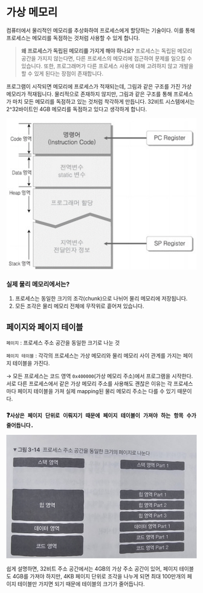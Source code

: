 # 가상 메모리

컴퓨터에서 물리적인 메모리를 추상화하여 프로세스에게 할당하는 기술이다. 이를 통해 프로세스는 메모리를 독점하는 것처럼 사용할 수 있게 합니다.

> **왜 프로세스가 독립된 메모리를 가지게 해야 하나요?** 프로세스는 독립된 메모리 공간을 가지지 않는다면, 다른 프로세스의 메모리에 접근하여 문제를 일으킬 수 있습니다. 또한, 프로그래머가 다른 프로세스 사용에 대해 고려하지 않고 개발을 할 수 있게 된다는 장점이 존재합니다.

프로그램이 시작되면 메모리에 프로세스가 적재되는데, 그림과 같은 구조를 가진 가상 메모리가 적재됩니다. 물리적으로 존재하지 않지만, 그림과 같은 구조를 통해 프로세스가 마치 모든 메모리를 독점하고 있는 것처럼 착각하게 만듭니다. 32비트 시스템에서는 2^32바이트인 4GB 메모리를 독점하고 있다고 생각하게 합니다.

![alt text](../.github/image/virtual_memory_example.png)

### 실제 물리 메모리에서는?

1. 프로세스는 동일한 크기의 조각(chunk)으로 나뉘어 물리 메모리에 저장됩니다.
2. 모든 조각은 물리 메모리 전체에 무작위로 흩어져 있습니다.

## 페이지와 페이지 테이블

`페이지` : 프로세스 주소 공간을 동일한 크기로 나눈 것

`페이지 테이블` : 각각의 프로세스는 가상 메모리와 물리 메모리 사이 관계를 가지는 페이지 테이블을 가진다.

→ 모든 프로세스는 코드 영역 `0x400000`(가상 메모리 주소)에서 프로그램을 시작한다. 서로 다른 프로세스에서 같은 가상 메모리 주소를 사용해도 괜찮은 이유는 각 프로세스 마다 페이지 테이블을 가져 실제 mapping된 물리 메모리 주소는 다를 수 있기 때문이다.

### ❓`사상은 페이지 단위로 이뤄지기 때문에 페이지 테이블이 가져야 하는 항목 수가 줄어듭니다.`

![메모리 페이지 이미지](../.github/image/memory_page.jpg)

쉽게 설명하면, 32비트 주소 공간에서는 4GB의 가상 주소 공간이 있어, 페이지 테이블도 4GB를 가져야 하지만, 4KB 페이지 단위로 조각을 나누게 되면 최대 100만개의 페이지 테이블만 가지면 되기 때문에 테이블의 크기가 줄어듭니다.
